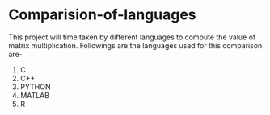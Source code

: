 # Comparision-of-languages
This project will time taken by different languages to compute the value of matrix multiplication.
Followings are the languages used for this comparison are-
 1. C
 2. C++
 3. PYTHON
 4. MATLAB
 5. R
